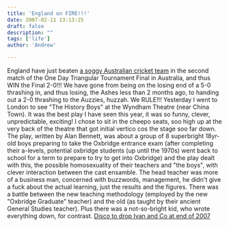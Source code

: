 ```yaml
---
title: 'England on FIRE!!!'
date: 2007-02-11 13:13:25
draft: false
description: ""
tags: ['life']
author: 'Andrew'

---
```


England have just beaten [a soggy Australian cricket team](http://www.bbc.co.uk/go/homepage/int/sp/shdr/hs1/t/-/news/sport1/hi/cricket/england/6349169.stm) in the second match of the One Day Triangular Tournament Final in Australia, and thus WIN the Final 2-0!!! We have gone from being on the losing end of a 5-0 thrashing in, and thus losing, the Ashes less than 2 months ago, to handing out a 2-0 thrashing to the Auzzies, huzzah. We RULE!!! Yesterday I went to London to see "The History Boys" at the Wyndham Theatre (near China Town). It was the best play I have seen this year, it was so funny, clever, unpredictable, exciting! I chose to sit in the cheepo seats, soo high up at the very back of the theatre that got initial vertico cos the stage soo far down. The play, written by Alan Bennett, was about a group of 8 superbright 18yr-old boys preparing to take the Oxbridge entrance exam (after completing their a-levels, potential oxbridge students (up until the 1970s) went back to school for a term to prepare to try to get into Oxbridge) and the play dealt with this, the possible homosexuality of their teachers and "the boys", with clever interaction between the cast ensamble. The head teacher was more of a business man, concerned with buzzwords, management, he didn't give a fuck about the actual learning, just the results and the figures. There was a battle between the new teaching methodology (employed by the new "Oxbridge Graduate" teacher) and the old (as taught by their ancient General Studies teacher). Plus there was a not-so-bright kid, who wrote everything down, for contrast. [Disco to drop Ivan and Co at end of 2007](http://www.cyclingnews.com/news.php?id=news/2007/feb07/feb10news)
